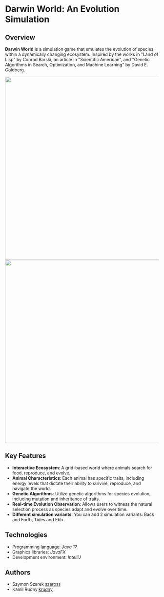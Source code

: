 # Darwin World: An Evolution Simulation

## Overview

**Darwin World** is a simulation game that emulates the evolution of species within a dynamically changing ecosystem. Inspired by the works in "Land of Lisp" by Conrad Barski, an article in "Scientific American", and "Genetic Algorithms in Search, Optimization, and Machine Learning" by David E. Goldberg.


<img src="https://github.com/szaross/darwin-world/assets/44586881/5b57c253-242f-4fe6-a8fc-22dbe7c4f086" width="600">
<img src="https://github.com/szaross/darwin-world/assets/44586881/5598d2b5-1370-4d4e-8b4e-636368b4bdb1" width="600">


## Key Features

- **Interactive Ecosystem**: A grid-based world where animals search for food, reproduce, and evolve.
- **Animal Characteristics**: Each animal has specific traits, including energy levels that dictate their ability to survive, reproduce, and navigate the world.
- **Genetic Algorithms**: Utilize genetic algorithms for species evolution, including mutation and inheritance of traits.
- **Real-time Evolution Observation**: Allows users to witness the natural selection process as species adapt and evolve over time.
- **Different simulation variants**: You can add 2 simulation variants: Back and Forth, Tides and Ebb.

## Technologies

- Programming language: *Java 17*
- Graphics libraries: *JavaFX*
- Development environment: *IntelliJ*

## Authors

- Szymon Szarek [szaross](https://github.com/szaross)
- Kamil Rudny [krudny](https://github.com/krudny)
